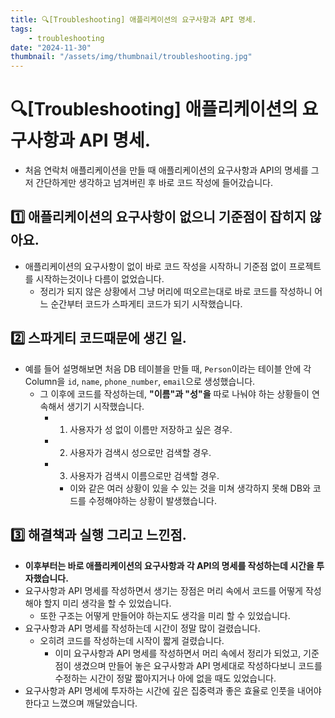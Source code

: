 ```yaml
---
title: 🔍[Troubleshooting] 애플리케이션의 요구사항과 API 명세.
tags:
    - troubleshooting
date: "2024-11-30"
thumbnail: "/assets/img/thumbnail/troubleshooting.jpg"
---
```


# 🔍[Troubleshooting] 애플리케이션의 요구사항과 API 명세.
- 처음 연락처 애플리케이션을 만들 때 애플리케이션의 요구사항과 API의 명세를 그저 간단하게만 생각하고 넘겨버린 후 바로 코드 작성에 들어갔습니다.

## 1️⃣ 애플리케이션의 요구사항이 없으니 기준점이 잡히지 않아요.
- 애플리케이션의 요구사항이 없이 바로 코드 작성을 시작하니 기준점 없이 프로젝트를 시작하는것이나 다름이 없었습니다.
    - 정리가 되지 않은 상황에서 그냥 머리에 떠오르는대로 바로 코드를 작성하니 어느 순간부터 코드가 스파게티 코드가 되기 시작했습니다.

## 2️⃣ 스파게티 코드때문에 생긴 일.
- 예를 들어 설명해보면 처음 DB 테이블을 만들 때, `Person`이라는 테이블 안에 각 Column을 `id`, `name`, `phone_number`, `email`으로 생성했습니다.
    - 그 이후에 코드를 작성하는데, **"이름"과 "성"을** 따로 나눠야 하는 상황들이 연속해서 생기기 시작했습니다.
        - 1. 사용자가 성 없이 이름만 저장하고 싶은 경우.
        - 2. 사용자가 검색시 성으로만 검색할 경우.
        - 3. 사용자가 검색시 이름으로만 검색할 경우.
            - 이와 같은 여러 상황이 있을 수 있는 것을 미쳐 생각하지 못해 DB와 코드를 수정해야하는 상황이 발생했습니다.

## 3️⃣ 해결책과 실행 그리고 느낀점.
- **이후부터는 바로 애플리케이션의 요구사항과 각 API의 명세를 작성하는데 시간을 투자했습니다.**
- 요구사항과 API 명세를 작성하면서 생기는 장점은 머리 속에서 코드를 어떻게 작성해야 할지 미리 생각을 할 수 있었습니다.
    - 또한 구조는 어떻게 만들어야 하는지도 생각을 미리 할 수 있었습니다.
- 요구사항과 API 명세를 작성하는데 시간이 정말 많이 걸렸습니다.
    - 오히려 코드를 작성하는데 시작이 짧게 걸렸습니다.
        - 이미 요구사항과 API 명세를 작성하면서 머리 속에서 정리가 되었고, 기준점이 생겼으며 만들어 놓은 요구사항과 API 명세대로 작성하다보니 코드를 수정하는 시간이 정말 짧아지거나 아에 없을 때도 있었습니다.
- 요구사항과 API 명세에 투자하는 시간에 깊은 집중력과 좋은 효율로 인풋을 내어야 한다고 느꼈으며 깨달았습니다.
